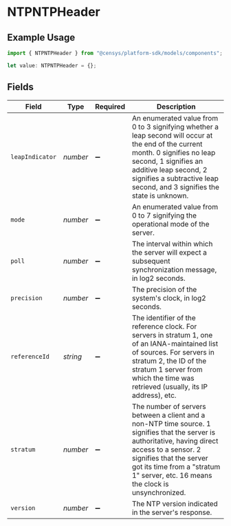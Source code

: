 # NTPNTPHeader

## Example Usage

```typescript
import { NTPNTPHeader } from "@censys/platform-sdk/models/components";

let value: NTPNTPHeader = {};
```

## Fields

| Field                                                                                                                                                                                                                                                            | Type                                                                                                                                                                                                                                                             | Required                                                                                                                                                                                                                                                         | Description                                                                                                                                                                                                                                                      |
| ---------------------------------------------------------------------------------------------------------------------------------------------------------------------------------------------------------------------------------------------------------------- | ---------------------------------------------------------------------------------------------------------------------------------------------------------------------------------------------------------------------------------------------------------------- | ---------------------------------------------------------------------------------------------------------------------------------------------------------------------------------------------------------------------------------------------------------------- | ---------------------------------------------------------------------------------------------------------------------------------------------------------------------------------------------------------------------------------------------------------------- |
| `leapIndicator`                                                                                                                                                                                                                                                  | *number*                                                                                                                                                                                                                                                         | :heavy_minus_sign:                                                                                                                                                                                                                                               | An enumerated value from 0 to 3 signifying whether a leap second will occur at the end of the current month. 0 signifies no leap second, 1 signifies an additive leap second, 2 signifies a subtractive leap second, and 3 signifies the state is unknown.       |
| `mode`                                                                                                                                                                                                                                                           | *number*                                                                                                                                                                                                                                                         | :heavy_minus_sign:                                                                                                                                                                                                                                               | An enumerated value from 0 to 7 signifying the operational mode of the server.                                                                                                                                                                                   |
| `poll`                                                                                                                                                                                                                                                           | *number*                                                                                                                                                                                                                                                         | :heavy_minus_sign:                                                                                                                                                                                                                                               | The interval within which the server will expect a subsequent synchronization message, in log2 seconds.                                                                                                                                                          |
| `precision`                                                                                                                                                                                                                                                      | *number*                                                                                                                                                                                                                                                         | :heavy_minus_sign:                                                                                                                                                                                                                                               | The precision of the system's clock, in log2 seconds.                                                                                                                                                                                                            |
| `referenceId`                                                                                                                                                                                                                                                    | *string*                                                                                                                                                                                                                                                         | :heavy_minus_sign:                                                                                                                                                                                                                                               | The identifier of the reference clock. For servers in stratum 1, one of an IANA-maintained list of sources. For servers in stratum 2, the ID of the stratum 1 server from which the time was retrieved (usually, its IP address), etc.                           |
| `stratum`                                                                                                                                                                                                                                                        | *number*                                                                                                                                                                                                                                                         | :heavy_minus_sign:                                                                                                                                                                                                                                               | The number of servers between a client and a non-NTP time source. 1 signifies that the server is authoritative, having direct access to a sensor. 2 signifies that the server got its time from a "stratum 1" server, etc. 16 means the clock is unsynchronized. |
| `version`                                                                                                                                                                                                                                                        | *number*                                                                                                                                                                                                                                                         | :heavy_minus_sign:                                                                                                                                                                                                                                               | The NTP version indicated in the server's response.                                                                                                                                                                                                              |